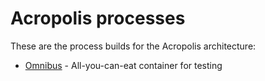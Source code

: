 # Acropolis processes

These are the process builds for the Acropolis architecture:

* [Omnibus](omnibus/) - All-you-can-eat container for testing
